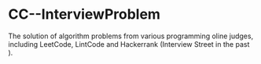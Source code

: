 # CC--InterviewProblem
The solution of algorithm problems from various programming oline judges, including LeetCode, LintCode and Hackerrank (Interview Street in the past ).



